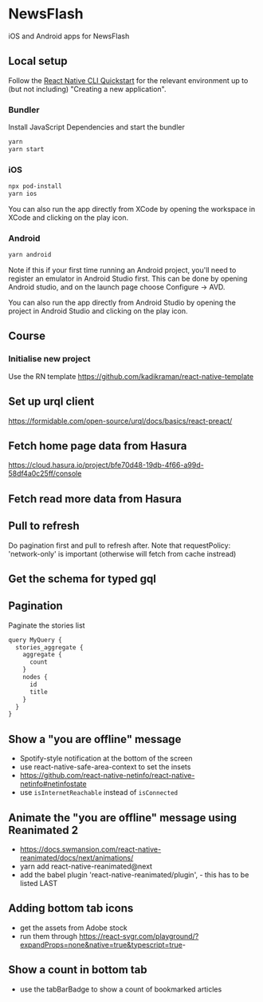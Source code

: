 # NewsFlash

iOS and Android apps for NewsFlash

## Local setup

Follow the [React Native CLI Quickstart](https://reactnative.dev/docs/environment-setup) for the relevant environment up to (but not including) "Creating a new application".

### Bundler

Install JavaScript Dependencies and start the bundler

```sh
yarn
yarn start
```

### iOS

```sh
npx pod-install
yarn ios
```

You can also run the app directly from XCode by opening the workspace in XCode and clicking on the play icon.

### Android

```sh
yarn android
```

Note if this if your first time running an Android project, you'll need to register an emulator in Android Studio first. This can be done by opening Android studio, and on the launch page choose Configure -> AVD.

You can also run the app directly from Android Studio by opening the project in Android Studio and clicking on the play icon.

## Course

### Initialise new project

Use the RN template <https://github.com/kadikraman/react-native-template>

## Set up urql client

<https://formidable.com/open-source/urql/docs/basics/react-preact/>

## Fetch home page data from Hasura

<https://cloud.hasura.io/project/bfe70d48-19db-4f66-a99d-58df4a0c25ff/console>

## Fetch read more data from Hasura

## Pull to refresh

Do pagination first and pull to refresh after.
Note that requestPolicy: 'network-only' is important (otherwise will fetch from cache instread)

## Get the schema for typed  gql

## Pagination

Paginate the stories list

```js
query MyQuery {
  stories_aggregate {
    aggregate {
      count
    }
    nodes {
      id
      title
    }
  }
}
```

## Show a "you are offline" message

- Spotify-style notification at the bottom of the screen
- use react-native-safe-area-context to set the insets
- <https://github.com/react-native-netinfo/react-native-netinfo#netinfostate>
- use `isInternetReachable` instead of `isConnected`

## Animate the "you are offline" message using Reanimated 2

- <https://docs.swmansion.com/react-native-reanimated/docs/next/animations/>
- yarn add react-native-reanimated@next
- add the babel plugin 'react-native-reanimated/plugin', - this has to be listed LAST

## Adding bottom tab icons

- get the assets from Adobe stock
- run them through <https://react-svgr.com/playground/?expandProps=none&native=true&typescript=true>-

## Show a count in bottom tab

- use the tabBarBadge to show a count of bookmarked articles
